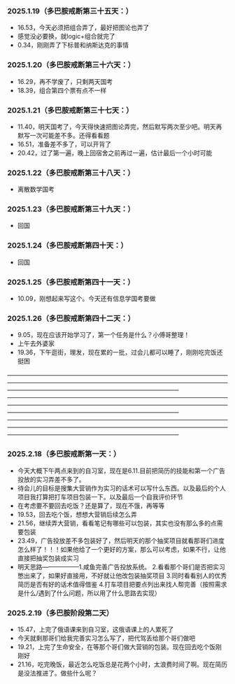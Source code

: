 ### 2025.1.19（多巴胺戒断第三十五天：）
- 16.53，今天必须把组合弄了，最好把图论也弄了
- 感觉没必要换，就logic+组合就完了
- 0.34，刚刚弄了下标普和纳斯达克的事情

### 2025.1.20（多巴胺戒断第三十六天：）
- 16.29，再不学废了，只剩两天国考
- 18.39，组合第四个票有点不一样

### 2025.1.21（多巴胺戒断第三十七天：）
- 11.40，明天国考了，今天得快速把图论弄完，然后默写两次至少吧。明天再默写一次可能差不多。还得看看题
- 16.51，准备差不多了，可以开背了
- 20.42，过了第一遍，晚上回宿舍之前再过一遍，估计最后一个小时可能

### 2025.1.22（多巴胺戒断第三十八天：）
- 离散数学国考

### 2025.1.23（多巴胺戒断第三十九天：）
- 回国

### 2025.1.24（多巴胺戒断第四十天：）
- 回国

### 2025.1.25（多巴胺戒断第四十一天：）
- 10.09，刚想起来写这个。今天还有信息学国考要做

### 2025.1.26（多巴胺戒断第四十二天：）
- 9.05，现在应该开始学习了，第一个任务是什么？小傅哥整理！
- 上午去外婆家
- 19.36，下午逛街，理发，现在累的一批，过会儿都可以睡了，刚刚吃完饭还挺困

————————————————————————————————————————————————————————————————————————————————————————————————————
————————————————————————————————————————————————————————————————————————————————————————————————————
————————————————————————————————————————————————————————————————————————————————————————————————————

### 2025.2.18（多巴胺戒断第一天：）
- 今天大概下午两点来到的自习室，现在是6.11.目前把简历的技能和第一个广告投放的实习弄差不多了。
- 待会儿的目标是搜集大营销作为实习的话术可以写什么东西。以及最后的个人项目我打算把打车项目包装一下。以及最后一个自我评价环节
- 在考虑要不要回去吃饭？还是算了，现在不饿，再等等
- 19.53，回去吃个饭，想想大营销后续怎么弄
- 21.56，继续弄大营销，看看笔记有哪些可以包装，其实也没有那么多的点需要包装
- 23.49，广告投放差不多包装好了，然后明天的那个抽奖项目就看那哥们进度怎么样了！！！如果他给了一个更好的方案，那么可以考虑，如果不行，让他直接把抽奖包装成实习
- 明天思路——————1.咸鱼完善广告投放系统。   2.看看那个哥们是否把实习憋出来了，如果好直接用，不好就让他改包装抽奖项目      3.同时看看别人的优秀简历是否有好的话术值得借鉴     4.打车项目把要点列出来找人帮完善（按照需求是什么/遇到了什么问题，所以用了什么思路去实现）

### 2025.2.19（多巴胺阶段第二天）
- 15.47，上完了俄语课来到自习室，这俄语课上的人累死了
- 今天就剩那哥们给我完善实习怎么写了，把代驾丢给那个哥们做吧
- 19.21，上完了生命安全，在等那个哥们做大营销的包装。现在回去吃个饭刚刚好
- 21.16，吃完晚饭，最近怎么吃饭总是花两个小时，太浪费时间了啊。现在简历是没法推进了。做些什么呢？

